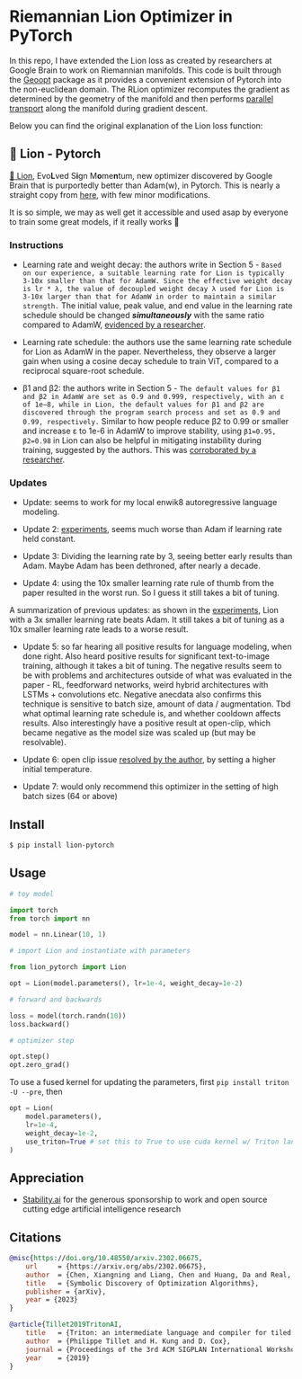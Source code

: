 # Riemannian Lion Optimizer in PyTorch

In this repo, I have extended the Lion loss as created by researchers at Google Brain to work on Riemannian manifolds. This code is built through the [Geoopt](https://github.com/geoopt/geoopt) package as it provides a convenient extension of Pytorch into the non-euclidean domain. The RLion optimizer recomputes the gradient as determined by the geometry of the manifold and then performs [parallel transport](https://en.wikipedia.org/wiki/Parallel_transport) along the manifold during gradient descent. 

Below you can find the original explanation of the Lion loss function:

## 🦁 Lion - Pytorch

<a href="https://arxiv.org/abs/2302.06675">🦁 Lion</a>, Evo**L**ved S**i**gn M**o**me**n**tum, new optimizer discovered by Google Brain that is purportedly better than Adam(w), in Pytorch. This is nearly a straight copy from <a href="https://github.com/google/automl/blob/master/lion/lion_pytorch.py">here</a>, with few minor modifications.

It is so simple, we may as well get it accessible and used asap by everyone to train some great models, if it really works 🤞

### Instructions
- Learning rate and weight decay: the authors write in Section 5 - `Based on our experience, a suitable learning rate for Lion is typically 3-10x smaller than that for AdamW. Since the effective weight decay is lr * λ, the value of decoupled weight decay λ used for Lion is 3-10x larger than that for AdamW in order to maintain a similar strength.` The initial value, peak value, and end value in the learning rate schedule should be changed ***simultaneously*** with the same ratio compared to AdamW, [evidenced by a researcher](https://github.com/lucidrains/lion-pytorch/discussions/1#discussioncomment-5239900).

- Learning rate schedule: the authors use the same learning rate schedule for Lion as AdamW in the paper. Nevertheless, they observe a larger gain when using a cosine decay schedule to train ViT, compared to a reciprocal square-root schedule.

- β1 and β2: the authors write in Section 5 - `The default values for β1 and β2 in AdamW are set as 0.9 and 0.999, respectively, with an ε of 1e−8, while in Lion, the default values for β1 and β2 are discovered through the program search process and set as 0.9 and 0.99, respectively.` Similar to how people reduce β2 to 0.99 or smaller and increase ε to 1e-6 in AdamW to improve stability, using `β1=0.95, β2=0.98` in Lion can also be helpful in mitigating instability during training, suggested by the authors. This was <a href="https://github.com/lucidrains/lion-pytorch/issues/13#issuecomment-1455123143">corroborated by a researcher</a>.

### Updates
- Update: seems to work for my local enwik8 autoregressive language modeling.

- Update 2: <a href="https://api.wandb.ai/links/lucidrains/d4v6c8sl">experiments</a>, seems much worse than Adam if learning rate held constant.

- Update 3: Dividing the learning rate by 3, seeing better early results than Adam. Maybe Adam has been dethroned, after nearly a decade.

- Update 4: using the 10x smaller learning rate rule of thumb from the paper resulted in the worst run. So I guess it still takes a bit of tuning.

A summarization of previous updates: as shown in the <a href="https://api.wandb.ai/links/lucidrains/d4v6c8sl">experiments</a>, Lion with a 3x smaller learning rate beats Adam. It still takes a bit of tuning as a 10x smaller learning rate leads to a worse result.

- Update 5: so far hearing all positive results for language modeling, when done right. Also heard positive results for significant text-to-image training, although it takes a bit of tuning. The negative results seem to be with problems and architectures outside of what was evaluated in the paper - RL, feedforward networks, weird hybrid architectures with LSTMs + convolutions etc. Negative anecdata also confirms this technique is sensitive to batch size, amount of data / augmentation. Tbd what optimal learning rate schedule is, and whether cooldown affects results. Also interestingly have a positive result at open-clip, which became negative as the model size was scaled up (but may be resolvable).

- Update 6: open clip issue [resolved by the author](https://github.com/mlfoundations/open_clip/pull/432#issuecomment-1457323237), by setting a higher initial temperature.

- Update 7: would only recommend this optimizer in the setting of high batch sizes (64 or above)

## Install

```bash
$ pip install lion-pytorch
```

## Usage

```python
# toy model

import torch
from torch import nn

model = nn.Linear(10, 1)

# import Lion and instantiate with parameters

from lion_pytorch import Lion

opt = Lion(model.parameters(), lr=1e-4, weight_decay=1e-2)

# forward and backwards

loss = model(torch.randn(10))
loss.backward()

# optimizer step

opt.step()
opt.zero_grad()
```

To use a fused kernel for updating the parameters, first `pip install triton -U --pre`, then

```python
opt = Lion(
    model.parameters(),
    lr=1e-4,
    weight_decay=1e-2,
    use_triton=True # set this to True to use cuda kernel w/ Triton lang (Tillet et al)
)
```

## Appreciation

- <a href="https://stability.ai/">Stability.ai</a> for the generous sponsorship to work and open source cutting edge artificial intelligence research

## Citations

```bibtex
@misc{https://doi.org/10.48550/arxiv.2302.06675,
    url     = {https://arxiv.org/abs/2302.06675},
    author  = {Chen, Xiangning and Liang, Chen and Huang, Da and Real, Esteban and Wang, Kaiyuan and Liu, Yao and Pham, Hieu and Dong, Xuanyi and Luong, Thang and Hsieh, Cho-Jui and Lu, Yifeng and Le, Quoc V.},
    title   = {Symbolic Discovery of Optimization Algorithms},
    publisher = {arXiv},
    year = {2023}
}
```

```bibtex
@article{Tillet2019TritonAI,
    title   = {Triton: an intermediate language and compiler for tiled neural network computations},
    author  = {Philippe Tillet and H. Kung and D. Cox},
    journal = {Proceedings of the 3rd ACM SIGPLAN International Workshop on Machine Learning and Programming Languages},
    year    = {2019}
}
```
